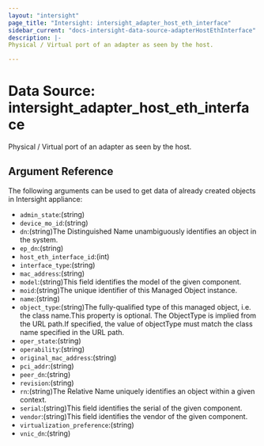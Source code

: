 ```yaml
---
layout: "intersight"
page_title: "Intersight: intersight_adapter_host_eth_interface"
sidebar_current: "docs-intersight-data-source-adapterHostEthInterface"
description: |-
Physical / Virtual port of an adapter as seen by the host.

---
```


# Data Source: intersight_adapter_host_eth_interface
Physical / Virtual port of an adapter as seen by the host.

## Argument Reference
The following arguments can be used to get data of already created objects in Intersight appliance:
* `admin_state`:(string)
* `device_mo_id`:(string)
* `dn`:(string)The Distinguished Name unambiguously identifies an object in the system.
* `ep_dn`:(string)
* `host_eth_interface_id`:(int)
* `interface_type`:(string)
* `mac_address`:(string)
* `model`:(string)This field identifies the model of the given component.
* `moid`:(string)The unique identifier of this Managed Object instance.
* `name`:(string)
* `object_type`:(string)The fully-qualified type of this managed object, i.e. the class name.This property is optional. The ObjectType is implied from the URL path.If specified, the value of objectType must match the class name specified in the URL path.
* `oper_state`:(string)
* `operability`:(string)
* `original_mac_address`:(string)
* `pci_addr`:(string)
* `peer_dn`:(string)
* `revision`:(string)
* `rn`:(string)The Relative Name uniquely identifies an object within a given context.
* `serial`:(string)This field identifies the serial of the given component.
* `vendor`:(string)This field identifies the vendor of the given component.
* `virtualization_preference`:(string)
* `vnic_dn`:(string)
